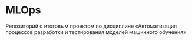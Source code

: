 # MLOps
Репозиторий с итоговым проектом по дисциплине «Автоматизация процессов разработки и тестирования моделей машинного обучения»
